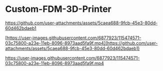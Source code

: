 # Custom-FDM-3D-Printer

https://github.com/user-attachments/assets/5caea688-9fcb-45e3-80dd-60d462bdaeb1

[https://user-images.githubusercontent.com/6877923/115474571-03c75800-a23e-11eb-8096-8973aad5fa9f.mp4](https://github.com/user-attachments/assets/5caea688-9fcb-45e3-80dd-60d462bdaeb1)

https://user-images.githubusercontent.com/6877923/115474571-03c75800-a23e-11eb-8096-8973aad5fa9f.mp4
